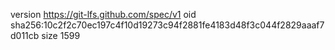 version https://git-lfs.github.com/spec/v1
oid sha256:10c2f2c70ec197c4f10d19273c94f2881fe4183d48f3c044f2829aaaf7d011cb
size 1599
